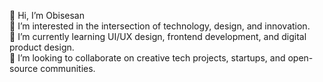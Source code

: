 👋 Hi, I’m Obisesan  
👀 I’m interested in the intersection of technology, design, and innovation.  
🌱 I’m currently learning UI/UX design, frontend development, and digital product design.  
💞️ I’m looking to collaborate on creative tech projects, startups, and open-source communities.  

